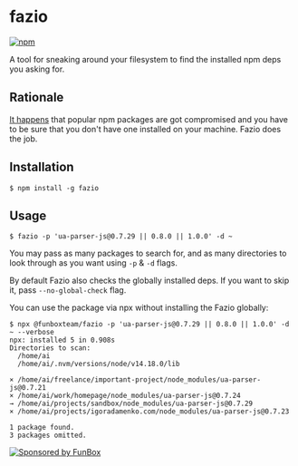 # fazio

[![npm](https://img.shields.io/npm/v/@funboxteam/fazio.svg)](https://www.npmjs.com/package/@funboxteam/fazio)

A tool for sneaking around your filesystem to find the installed npm deps you asking for.

## Rationale

[It happens](https://therecord.media/malware-found-in-npm-package-with-millions-of-weekly-downloads/) 
that popular npm packages are got compromised and you have to be sure that you don't have one installed
on your machine. Fazio does the job.

## Installation

```
$ npm install -g fazio
```

## Usage

```
$ fazio -p 'ua-parser-js@0.7.29 || 0.8.0 || 1.0.0' -d ~
```

You may pass as many packages to search for, and as many directories to look through as you want using `-p` & `-d` flags.

By default Fazio also checks the globally installed deps. If you want to skip it, pass `--no-global-check` flag.

You can use the package via npx without installing the Fazio globally:

```
$ npx @funboxteam/fazio -p 'ua-parser-js@0.7.29 || 0.8.0 || 1.0.0' -d ~ --verbose
npx: installed 5 in 0.908s
Directories to scan:
  /home/ai
  /home/ai/.nvm/versions/node/v14.18.0/lib

× /home/ai/freelance/important-project/node_modules/ua-parser-js@0.7.21
× /home/ai/work/homepage/node_modules/ua-parser-js@0.7.24
→ /home/ai/projects/sandbox/node_modules/ua-parser-js@0.7.29
× /home/ai/projects/igoradamenko.com/node_modules/ua-parser-js@0.7.23

1 package found.
3 packages omitted.
```

[![Sponsored by FunBox](https://funbox.ru/badges/sponsored_by_funbox_centered.svg)](https://funbox.ru)
